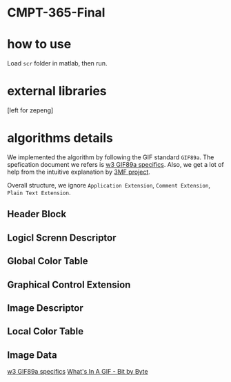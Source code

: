 # CMPT-365-Final

# how to use
Load `scr` folder in matlab, then run.

# external libraries 
[left for zepeng]

# algorithms details
We implemented the algorithm by following the GIF standard `GIF89a`. The spefication document we refers is [w3 GIF89a specifics](https://www.w3.org/Graphics/GIF/spec-gif89a.txt). Also, we get a lot of help from the intuitive explanation by [3MF project](http://www.matthewflickinger.com/lab/whatsinagif/bits_and_bytes.asp).

Overall structure, we ignore `Application Extension`, `Comment Extension`, `Plain Text Extension`.

## Header Block  

## Logicl Screnn Descriptor

## Global Color Table

## Graphical Control Extension

## Image Descriptor

## Local Color Table

## Image Data

[w3 GIF89a specifics](https://www.w3.org/Graphics/GIF/spec-gif89a.txt)
[What's In A GIF - Bit by Byte](http://www.matthewflickinger.com/lab/whatsinagif/bits_and_bytes.asp)
